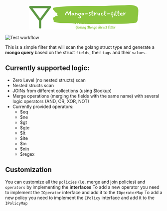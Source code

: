 <p align="center">
  <img src="logo.png" width="70%"/>
</p>

![Test workflow](https://github.com/jobsearch-demos/mongo-filter-struct/actions/workflows/test.yml/badge.svg)

This is a simple filter that will scan the golang struct type and
generate a **mongo query** based on the struct `fields`, their `tags` and
their `values`.

## Currently supported logic:

- Zero Level (no nested structs) scan
- Nested structs scan
- JOINs from different collections (using $lookup)
- Merge operations (merging the fields with the same name) with several logic operators (AND, OR, XOR, NOT)
- Currently provided operators:
    - $eq
    - $ne
    - $gt
    - $gte
    - $lt
    - $lte
    - $in
    - $nin
    - $regex

## Customization

You can customize all the `policies` (i.e. merge and join policies) and `operators` by implementing the **interfaces**
To add a new operator you need to implement the `IOperator` interface and add it to the `IOperatorMap`
To add a new policy you need to implement the `IPolicy` interface and add it to the `IPolicyMap`
